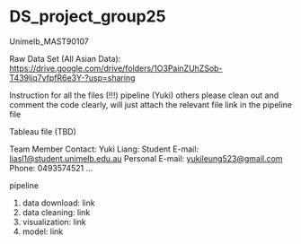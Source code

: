 # DS_project_group25
Unimelb_MAST90107

Raw Data Set (All Asian Data):
https://drive.google.com/drive/folders/1O3PainZUhZSob-T439ljq7yfpfR6e3Y-?usp=sharing

Instruction for all the files (!!!)
pipeline (Yuki) others please clean out and comment the code clearly, will just attach the relevant file link in the pipeline file

Tableau file (TBD)

Team Member Contact:
Yuki Liang:
Student E-mail: liasl1@student.unimelb.edu.au
Personal E-mail: yukileung523@gmail.com
Phone: 0493574521
...

pipeline
1. data download: link
2. data cleaning: link
3. visualization: link
4. model: link



